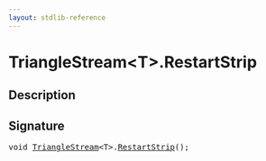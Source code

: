```yaml
---
layout: stdlib-reference
---
```


# TriangleStream\<T\>\.RestartStrip

## Description





## Signature 

<pre>
<span class="code_keyword">void</span> <a href="/stdlib-reference/types/TriangleStream/index" class="code_type">TriangleStream</a>&lt;<span class="code_type">T</span>&gt;.<a href="/stdlib-reference/types/TriangleStream/RestartStrip">RestartStrip</a>();

</pre>

